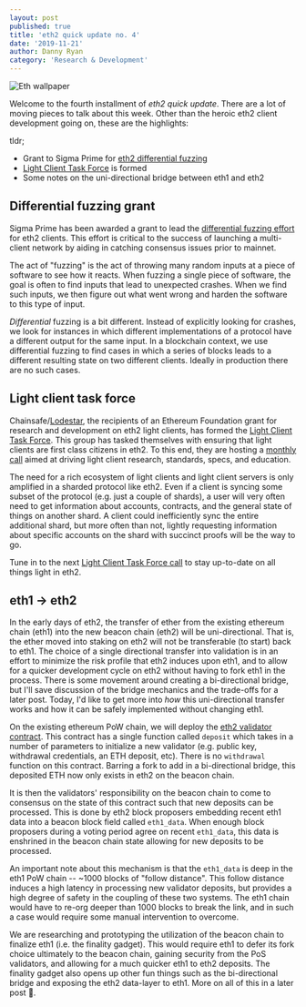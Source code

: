 ```yaml
---
layout: post
published: true
title: 'eth2 quick update no. 4'
date: '2019-11-21'
author: Danny Ryan
category: 'Research & Development'
---
```


![Eth wallpaper](https://blog.ethereum.org/img/2019/10/kumiko_background.jpeg)

Welcome to the fourth installment of _eth2 quick update_. There are a lot of moving pieces to talk about this week. Other than the heroic eth2 client development going on, these are the highlights:

tldr;

* Grant to Sigma Prime for [eth2 differential fuzzing](https://github.com/sigp/beacon-fuzz/)
* [Light Client Task Force](https://medium.com/chainsafe-systems/ethereum-light-client-task-force-go-99485011b095) is formed
* Some notes on the uni-directional bridge between eth1 and eth2

## Differential fuzzing grant

Sigma Prime has been awarded a grant to lead the [differential fuzzing effort](https://github.com/sigp/beacon-fuzz/) for eth2 clients. This effort is critical to the success of launching a multi-client network by aiding in catching consensus issues prior to mainnet.

The act of "fuzzing" is the act of throwing many random inputs at a piece of software to see how it reacts. When fuzzing a single piece of software, the goal is often to find inputs that lead to unexpected crashes. When we find such inputs, we then figure out what went wrong and harden the software to this type of input. 

_Differential_ fuzzing is a bit different. Instead of explicitly looking for crashes, we look for instances in which different implementations of a protocol have a different output for the same input. In a blockchain context, we use differential fuzzing to find cases in which a series of blocks leads to a different resulting state on two different clients. Ideally in production there are no such cases.

## Light client task force

Chainsafe/[Lodestar](https://github.com/ChainSafe/lodestar), the recipients of an Ethereum Foundation grant for research and development on eth2 light clients, has formed the [Light Client Task Force](https://medium.com/chainsafe-systems/ethereum-light-client-task-force-go-99485011b095). This group has tasked themselves with ensuring that light clients are first class citizens in eth2. To this end, they are hosting a [monthly call](https://github.com/ChainSafe/lodestar/issues/555) aimed at driving light client research, standards, specs, and education.

The need for a rich ecosystem of light clients and light client servers is only amplified in a sharded protocol like eth2. Even if a client is syncing some subset of the protocol (e.g. just a couple of shards), a user will very often need to get information about accounts, contracts, and the general state of things on another shard. A client could inefficiently sync the entire additional shard, but more often than not, lightly requesting information about specific accounts on the shard with succinct proofs will be the way to go.

Tune in to the next [Light Client Task Force call](https://github.com/ChainSafe/lodestar/issues/555) to stay up-to-date on all things light in eth2.

## eth1 -> eth2

In the early days of eth2, the transfer of ether from the existing ethereum chain (eth1) into the new beacon chain (eth2) will be uni-directional. That is, the ether moved into staking on eth2 will not be transferable (to start) back to eth1. The choice of a single directional transfer into validation is in an effort to minimize the risk profile that eth2 induces upon eth1, and to allow for a quicker development cycle on eth2 without having to fork eth1 in the process. There is some movement around creating a bi-directional bridge, but I'll save discussion of the bridge mechanics and the trade-offs for a later post. Today, I'd like to get more into _how_ this uni-directional transfer works and how it can be safely implemented without changing eth1.

On the existing ethereum PoW chain, we will deploy the [eth2 validator contract](https://github.com/ethereum/eth2.0-specs/blob/master/deposit_contract/contracts/validator_registration.v.py). This contract has a single function called `deposit` which takes in a number of parameters to initialize a new validator (e.g. public key, withdrawal credentials, an ETH deposit, etc). There is no `withdrawal` function on this contract. Barring a fork to add in a bi-directional bridge, this deposited ETH now only exists in eth2 on the beacon chain.

It is then the validators' responsibility on the beacon chain to come to consensus on the state of this contract such that new deposits can be processed. This is done by eth2 block proposers embedding recent eth1 data into a beacon block field called `eth1_data`. When enough block proposers during a voting period agree on recent `eth1_data`, this data is enshrined in the beacon chain state allowing for new deposits to be processed.

An important note about this mechanism is that the `eth1_data` is deep in the eth1 PoW chain -- ~1000 blocks of "follow distance". This follow distance induces a high latency in processing new validator deposits, but provides a high degree of safety in the coupling of these two systems. The eth1 chain would have to re-org deeper than 1000 blocks to break the link, and in such a case would require some manual intervention to overcome.

We are researching and prototyping the utilization of the beacon chain to finalize eth1 (i.e. the finality gadget). This would require eth1 to defer its fork choice ultimately to the beacon chain, gaining security from the PoS validators, and allowing for a much quicker eth1 to eth2 deposits. The finality gadget also opens up other fun things such as the bi-directional bridge and exposing the eth2 data-layer to eth1. More on all of this in a later post :rocket:.

